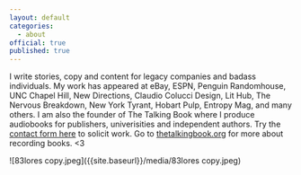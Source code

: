 ```yaml
---
layout: default
categories:
  - about
official: true
published: true
---
```


I write stories, copy and content for legacy companies and badass individuals. My work has appeared at eBay, ESPN, Penguin Randomhouse, UNC Chapel Hill, New Directions, Claudio Colucci Design, Lit Hub, The Nervous Breakdown, New York Tyrant, Hobart Pulp, Entropy Mag, and many others. I am also the founder of The Talking Book where I produce audiobooks for publishers, univerisities and independent authors. Try the [contact form here](http://krishartrum.com/contact) to solicit work. Go to [thetalkingbook.org](thetalkingbook.org) for more about recording books. <3

![83lores copy.jpeg]({{site.baseurl}}/media/83lores copy.jpeg)

